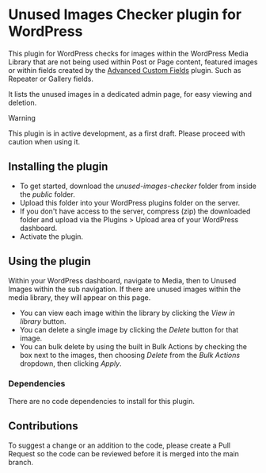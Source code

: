 # Unused Images Checker plugin for WordPress #

This plugin for WordPress checks for images within the WordPress Media Library that are not being used within Post or Page content, featured images or within fields created by the [Advanced Custom Fields](https://www.advancedcustomfields.com/) plugin. Such as Repeater or Gallery fields.

It lists the unused images in a dedicated admin page, for easy viewing and deletion.

> [!WARNING]
> This plugin is in active development, as a first draft. Please proceed with caution when using it.

## Installing the plugin ##

* To get started, download the *unused-images-checker* folder from inside the *public* folder.
* Upload this folder into your WordPress plugins folder on the server.
* If you don't have access to the server, compress (zip) the downloaded folder and upload via the Plugins > Upload area of your WordPress dashboard.
* Activate the plugin.

## Using the plugin ##

Within your WordPress dashboard, navigate to Media, then to Unused Images within the sub navigation.
If there are unused images within the media library, they will appear on this page.
* You can view each image within the library by clicking the *View in library* button.
* You can delete a single image by clicking the *Delete* button for that image.
* You can bulk delete by using the built in Bulk Actions by checking the box next to the images, then choosing *Delete* from the *Bulk Actions* dropdown, then clicking *Apply*.

### Dependencies ###

There are no code dependencies to install for this plugin.

## Contributions ##

To suggest a change or an addition to the code, please create a Pull Request so the code can be reviewed before it is merged into the main branch.
